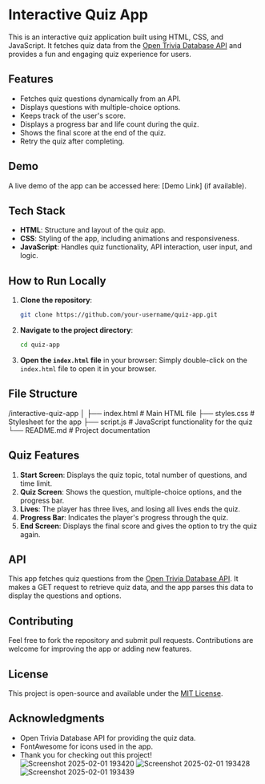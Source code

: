 # Interactive Quiz App

This is an interactive quiz application built using HTML, CSS, and JavaScript. It fetches quiz data from the [Open Trivia Database API](https://opentdb.com/) and provides a fun and engaging quiz experience for users.

## Features

- Fetches quiz questions dynamically from an API.
- Displays questions with multiple-choice options.
- Keeps track of the user's score.
- Displays a progress bar and life count during the quiz.
- Shows the final score at the end of the quiz.
- Retry the quiz after completing.

## Demo

A live demo of the app can be accessed here: [Demo Link] (if available).

## Tech Stack

- **HTML**: Structure and layout of the quiz app.
- **CSS**: Styling of the app, including animations and responsiveness.
- **JavaScript**: Handles quiz functionality, API interaction, user input, and logic.

## How to Run Locally

1. **Clone the repository**:
    ```bash
    git clone https://github.com/your-username/quiz-app.git
    ```

2. **Navigate to the project directory**:
    ```bash
    cd quiz-app
    ```

3. **Open the `index.html` file** in your browser:
    Simply double-click on the `index.html` file to open it in your browser.

## File Structure
/interactive-quiz-app │ ├── index.html # Main HTML file ├── styles.css # Stylesheet for the app ├── script.js # JavaScript functionality for the quiz └── README.md # Project documentation

## Quiz Features

1. **Start Screen**: Displays the quiz topic, total number of questions, and time limit.
2. **Quiz Screen**: Shows the question, multiple-choice options, and the progress bar.
3. **Lives**: The player has three lives, and losing all lives ends the quiz.
4. **Progress Bar**: Indicates the player's progress through the quiz.
5. **End Screen**: Displays the final score and gives the option to try the quiz again.

## API

This app fetches quiz questions from the [Open Trivia Database API](https://opentdb.com/api_config.php). It makes a GET request to retrieve quiz data, and the app parses this data to display the questions and options.

## Contributing

Feel free to fork the repository and submit pull requests. Contributions are welcome for improving the app or adding new features.

## License

This project is open-source and available under the [MIT License](LICENSE).

## Acknowledgments

- Open Trivia Database API for providing the quiz data.
- FontAwesome for icons used in the app.
- Thank you for checking out this project!
![Screenshot 2025-02-01 193420](https://github.com/user-attachments/assets/7ae996f1-03a5-4bd1-a266-4c8352dfd908)
![Screenshot 2025-02-01 193428](https://github.com/user-attachments/assets/e582b6aa-9735-48fc-9cfb-6153753f178a)
![Screenshot 2025-02-01 193439](https://github.com/user-attachments/assets/ccbe690e-7f10-46ac-b41c-dfeab40b6121)

